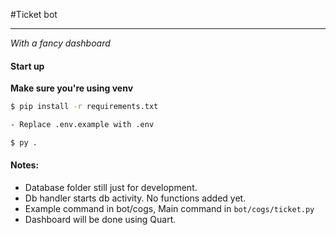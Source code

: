 #Ticket bot

----
*With a fancy dashboard*

#### Start up
**Make sure you're using venv**
```sh
$ pip install -r requirements.txt

- Replace .env.example with .env 

$ py .
```



#### Notes:
* Database folder still just for development.
* Db handler starts db activity. No functions added yet.
* Example command in bot/cogs, Main command in `bot/cogs/ticket.py`
* Dashboard will be done using Quart.

